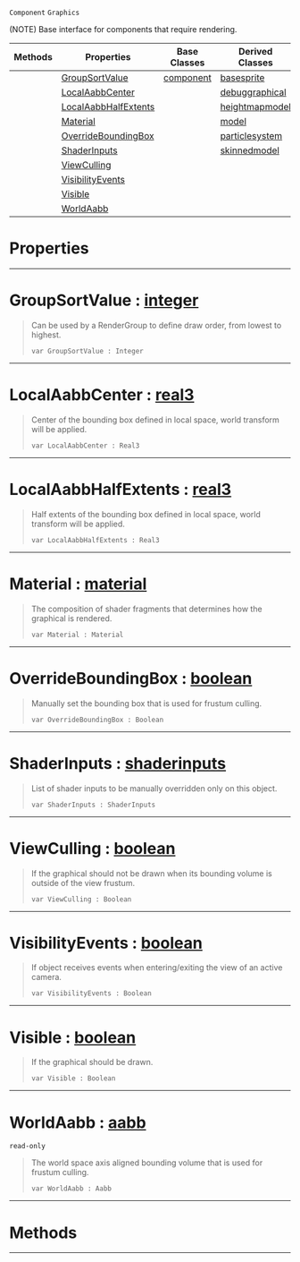  `Component` `Graphics`



(NOTE) Base interface for components that require rendering.

|Methods|Properties|Base Classes|Derived Classes|
|---|---|---|---|
| |[ GroupSortValue](https://plasmaengine.github.io/PlasmaDocs/Plasma1/C++/code_reference/class_reference/graphical.markdown#groupsortvalue-plasma-engi)|[component](https://plasmaengine.github.io/PlasmaDocs/Plasma1/C++/code_reference/class_reference/component.markdown)|[basesprite](https://plasmaengine.github.io/PlasmaDocs/Plasma1/C++/code_reference/class_reference/basesprite.markdown)|
| |[ LocalAabbCenter](https://plasmaengine.github.io/PlasmaDocs/Plasma1/C++/code_reference/class_reference/graphical.markdown#localaabbcenter-plasma-eng)| |[debuggraphical](https://plasmaengine.github.io/PlasmaDocs/Plasma1/C++/code_reference/class_reference/debuggraphical.markdown)|
| |[ LocalAabbHalfExtents](https://plasmaengine.github.io/PlasmaDocs/Plasma1/C++/code_reference/class_reference/graphical.markdown#localaabbhalfextents-zer)| |[heightmapmodel](https://plasmaengine.github.io/PlasmaDocs/Plasma1/C++/code_reference/class_reference/heightmapmodel.markdown)|
| |[ Material](https://plasmaengine.github.io/PlasmaDocs/Plasma1/C++/code_reference/class_reference/graphical.markdown#material-plasma-engine-doc)| |[model](https://plasmaengine.github.io/PlasmaDocs/Plasma1/C++/code_reference/class_reference/model.markdown)|
| |[ OverrideBoundingBox](https://plasmaengine.github.io/PlasmaDocs/Plasma1/C++/code_reference/class_reference/graphical.markdown#overrideboundingbox-plasma)| |[particlesystem](https://plasmaengine.github.io/PlasmaDocs/Plasma1/C++/code_reference/class_reference/particlesystem.markdown)|
| |[ ShaderInputs](https://plasmaengine.github.io/PlasmaDocs/Plasma1/C++/code_reference/class_reference/graphical.markdown#shaderinputs-plasma-engine)| |[skinnedmodel](https://plasmaengine.github.io/PlasmaDocs/Plasma1/C++/code_reference/class_reference/skinnedmodel.markdown)|
| |[ ViewCulling](https://plasmaengine.github.io/PlasmaDocs/Plasma1/C++/code_reference/class_reference/graphical.markdown#viewculling-plasma-engine)| | |
| |[ VisibilityEvents](https://plasmaengine.github.io/PlasmaDocs/Plasma1/C++/code_reference/class_reference/graphical.markdown#visibilityevents-plasma-en)| | |
| |[ Visible](https://plasmaengine.github.io/PlasmaDocs/Plasma1/C++/code_reference/class_reference/graphical.markdown#visible-plasma-engine-docu)| | |
| |[ WorldAabb](https://plasmaengine.github.io/PlasmaDocs/Plasma1/C++/code_reference/class_reference/graphical.markdown#worldaabb-plasma-engine-do)| | |


 #  Properties


---  
 #  GroupSortValue : [integer](https://plasmaengine.github.io/PlasmaDocs/Plasma1/C++/code_reference/lightning_base_types/integer.markdown)

> Can be used by a RenderGroup to define draw order, from lowest to highest.
> ``` lang=cpp, name=Lightning
> var GroupSortValue : Integer


---  
 #  LocalAabbCenter : [real3](https://plasmaengine.github.io/PlasmaDocs/Plasma1/C++/code_reference/lightning_base_types/real3.markdown)

> Center of the bounding box defined in local space, world transform will be applied.
> ``` lang=cpp, name=Lightning
> var LocalAabbCenter : Real3


---  
 #  LocalAabbHalfExtents : [real3](https://plasmaengine.github.io/PlasmaDocs/Plasma1/C++/code_reference/lightning_base_types/real3.markdown)

> Half extents of the bounding box defined in local space, world transform will be applied.
> ``` lang=cpp, name=Lightning
> var LocalAabbHalfExtents : Real3


---  
 #  Material : [material](https://plasmaengine.github.io/PlasmaDocs/Plasma1/C++/code_reference/class_reference/material.markdown)

> The composition of shader fragments that determines how the graphical is rendered.
> ``` lang=cpp, name=Lightning
> var Material : Material


---  
 #  OverrideBoundingBox : [boolean](https://plasmaengine.github.io/PlasmaDocs/Plasma1/C++/code_reference/lightning_base_types/boolean.markdown)

> Manually set the bounding box that is used for frustum culling.
> ``` lang=cpp, name=Lightning
> var OverrideBoundingBox : Boolean


---  
 #  ShaderInputs : [shaderinputs](https://plasmaengine.github.io/PlasmaDocs/Plasma1/C++/code_reference/class_reference/shaderinputs.markdown)

> List of shader inputs to be manually overridden only on this object.
> ``` lang=cpp, name=Lightning
> var ShaderInputs : ShaderInputs


---  
 #  ViewCulling : [boolean](https://plasmaengine.github.io/PlasmaDocs/Plasma1/C++/code_reference/lightning_base_types/boolean.markdown)

> If the graphical should not be drawn when its bounding volume is outside of the view frustum.
> ``` lang=cpp, name=Lightning
> var ViewCulling : Boolean


---  
 #  VisibilityEvents : [boolean](https://plasmaengine.github.io/PlasmaDocs/Plasma1/C++/code_reference/lightning_base_types/boolean.markdown)

> If object receives events when entering/exiting the view of an active camera.
> ``` lang=cpp, name=Lightning
> var VisibilityEvents : Boolean


---  
 #  Visible : [boolean](https://plasmaengine.github.io/PlasmaDocs/Plasma1/C++/code_reference/lightning_base_types/boolean.markdown)

> If the graphical should be drawn.
> ``` lang=cpp, name=Lightning
> var Visible : Boolean


---  
 #  WorldAabb : [aabb](https://plasmaengine.github.io/PlasmaDocs/Plasma1/C++/code_reference/class_reference/aabb.markdown)

 `read-only`

> The world space axis aligned bounding volume that is used for frustum culling.
> ``` lang=cpp, name=Lightning
> var WorldAabb : Aabb


---  
 #  Methods


---  
 

 